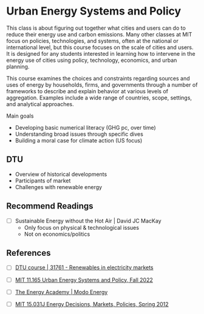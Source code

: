 # Urban Energy Systems and Policy

This class is about figuring out together what cities and users can do to reduce their energy use and carbon emissions. Many other classes at MIT focus on policies, technologies, and systems, often at the national or international level, but this course focuses on the scale of cities and users. It is designed for any students interested in learning how to intervene in the energy use of cities using policy, technology, economics, and urban planning.

This course examines the choices and constraints regarding sources and uses of energy by households, firms, and governments through a number of frameworks to describe and explain behavior at various levels of aggregation. Examples include a wide range of countries, scope, settings, and analytical approaches.

Main goals

- Developing basic numerical literacy (GHG pc, over time)
- Understanding broad issues through specific dives
- Building a moral case for climate action (US focus)

## DTU

- Overview of historical developments
- Participants of market
- Challenges with renewable energy

## Recommend Readings

- [ ] Sustainable Energy without the Hot Air | David JC MacKay
  - Only focus on physical & technological issues
  - Not on economics/politics

## References

- [ ] [DTU course | 31761 - Renewables in electricity markets](https://www.youtube.com/@-Renewablesinelectricitymarket/playlists)
- [ ] [MIT 11.165 Urban Energy Systems and Policy, Fall 2022](https://www.youtube.com/playlist?list=PLUl4u3cNGP63SEOB1q95TFs0hwyf1d7BG)
- [ ] [The Energy Academy | Modo Energy](https://www.youtube.com/playlist?list=PL_lhNBgOJnjQRoyhBzgpvTTQHi-5XHszM)
- [ ] [MIT 15.031J Energy Decisions, Markets, Policies, Spring 2012](https://www.youtube.com/playlist?list=PLUl4u3cNGP62JKM25M14gy0qaHWx3QyjP)

